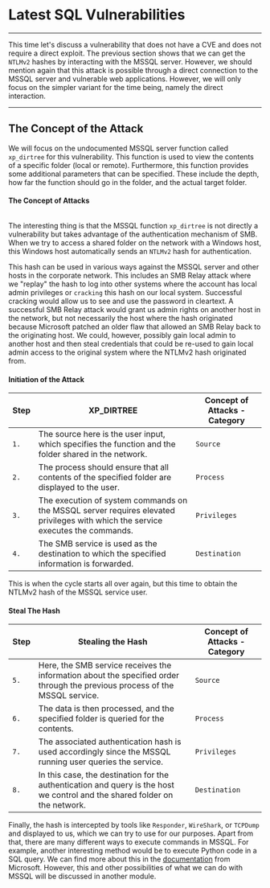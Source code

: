 
<h1>Latest SQL Vulnerabilities</h1>
<hr/>
<p>This time let's discuss a vulnerability that does not have a CVE and does not require a direct exploit. The previous section shows that we can get the <code>NTLMv2</code> hashes by interacting with the MSSQL server. However, we should mention again that this attack is possible through a direct connection to the MSSQL server and vulnerable web applications. However, we will only focus on the simpler variant for the time being, namely the direct interaction.</p>
<hr/>
<h2>The Concept of the Attack</h2>
<p>We will focus on the undocumented MSSQL server function called <code>xp_dirtree</code> for this vulnerability. This function is used to view the contents of a specific folder (local or remote). Furthermore, this function provides some additional parameters that can be specified. These include the depth, how far the function should go in the folder, and the actual target folder.</p>
<h4>The Concept of Attacks</h4>
<p><img alt="" src="https://academy.hackthebox.com/storage/modules/116/attack_concept2.png"/></p>
<p>The interesting thing is that the MSSQL function <code>xp_dirtree</code> is not directly a vulnerability but takes advantage of the authentication mechanism of SMB. When we try to access a shared folder on the network with a Windows host, this Windows host automatically sends an <code>NTLMv2</code> hash for authentication.</p>
<p>This hash can be used in various ways against the MSSQL server and other hosts in the corporate network. This includes an SMB Relay attack where we "replay" the hash to log into other systems where the account has local admin privileges or <code>cracking</code> this hash on our local system. Successful cracking would allow us to see and use the password in cleartext. A successful SMB Relay attack would grant us admin rights on another host in the network, but not necessarily the host where the hash originated because Microsoft patched an older flaw that allowed an SMB Relay back to the originating host. We could, however, possibly gain local admin to another host and then steal credentials that could be re-used to gain local admin access to the original system where the NTLMv2 hash originated from.</p>
<h4>Initiation of the Attack</h4>
<table>
<thead>
<tr>
<th><strong>Step</strong></th>
<th><strong>XP_DIRTREE</strong></th>
<th><strong>Concept of Attacks - Category</strong></th>
</tr>
</thead>
<tbody>
<tr>
<td><code>1.</code></td>
<td>The source here is the user input, which specifies the function and the folder shared in the network.</td>
<td><code>Source</code></td>
</tr>
<tr>
<td><code>2.</code></td>
<td>The process should ensure that all contents of the specified folder are displayed to the user.</td>
<td><code>Process</code></td>
</tr>
<tr>
<td><code>3.</code></td>
<td>The execution of system commands on the MSSQL server requires elevated privileges with which the service executes the commands.</td>
<td><code>Privileges</code></td>
</tr>
<tr>
<td><code>4.</code></td>
<td>The SMB service is used as the destination to which the specified information is forwarded.</td>
<td><code>Destination</code></td>
</tr>
</tbody>
</table>
<p>This is when the cycle starts all over again, but this time to obtain the NTLMv2 hash of the MSSQL service user.</p>
<h4>Steal The Hash</h4>
<table>
<thead>
<tr>
<th><strong>Step</strong></th>
<th><strong>Stealing the Hash</strong></th>
<th><strong>Concept of Attacks - Category</strong></th>
</tr>
</thead>
<tbody>
<tr>
<td><code>5.</code></td>
<td>Here, the SMB service receives the information about the specified order through the previous process of the MSSQL service.</td>
<td><code>Source</code></td>
</tr>
<tr>
<td><code>6.</code></td>
<td>The data is then processed, and the specified folder is queried for the contents.</td>
<td><code>Process</code></td>
</tr>
<tr>
<td><code>7.</code></td>
<td>The associated authentication hash is used accordingly since the MSSQL running user queries the service.</td>
<td><code>Privileges</code></td>
</tr>
<tr>
<td><code>8.</code></td>
<td>In this case, the destination for the authentication and query is the host we control and the shared folder on the network.</td>
<td><code>Destination</code></td>
</tr>
</tbody>
</table>
<p>Finally, the hash is intercepted by tools like <code>Responder</code>, <code>WireShark</code>, or <code>TCPDump</code> and displayed to us, which we can try to use for our purposes. Apart from that, there are many different ways to execute commands in MSSQL. For example, another interesting method would be to execute Python code in a SQL query. We can find more about this in the <a href="https://docs.microsoft.com/en-us/sql/machine-learning/tutorials/quickstart-python-create-script?view=sql-server-ver15">documentation</a> from Microsoft. However, this and other possibilities of what we can do with MSSQL will be discussed in another module.</p>
